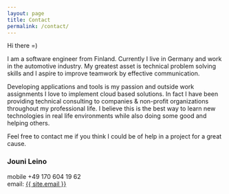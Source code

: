 ```yaml
---
layout: page
title: Contact
permalink: /contact/
---
```


Hi there =)

I am a software engineer from Finland. Currently I live in Germany and work in the automotive industry.
My greatest asset is technical problem solving skills and I aspire to improve teamwork by effective communication. 

Developing applications and tools is my passion and outside work assignments I love to implement cloud based solutions. In fact I have been providing technical consulting to companies & non-profit organizations throughout my professional life. I believe this is the best way to learn new technologies in real life environments while also doing some good and helping others. 

Feel free to contact me if you think I could be of help in a project for a great cause.

<h3>Jouni Leino</h3>
<p>
	mobile +49 170 604 19 62<br/>
	email: <a href="mailto:{{ site.email }}">{{ site.email }}</a><br/>
</p>
